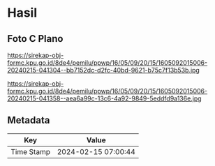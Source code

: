 # Hasil

## Foto C Plano

https://sirekap-obj-formc.kpu.go.id/8de4/pemilu/ppwp/16/05/09/20/15/1605092015006-20240215-041304--bb7152dc-d2fc-40bd-9621-b75c7f13b53b.jpg

https://sirekap-obj-formc.kpu.go.id/8de4/pemilu/ppwp/16/05/09/20/15/1605092015006-20240215-041358--aea6a99c-13c6-4a92-9849-5eddfd9a136e.jpg


## Metadata

| Key        | Value               |
| ---------- | ------------------- |
| Time Stamp | 2024-02-15 07:00:44 |



